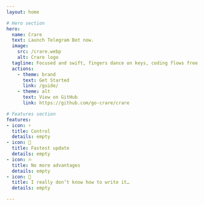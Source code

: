 ```yaml
---
layout: home

# Hero section
hero:
  name: Crare
  text: Launch Telegram Bot now.
  image:
    src: /crare.webp
    alt: Crare logo
  tagline: Focused and swift, fingers dance on keys, coding flows free.
  actions:
    - theme: brand
      text: Get Started
      link: /guide/ 
    - theme: alt
      text: View on GitHub
      link: https://github.com/go-crare/crare

# Features section
features:
- icon: ⚡️
  title: Control
  details: empty
- icon: 🎉
  title: Fastest update
  details: empty
- icon: 🔥
  title: No more advantages
  details: empty
- icon: 🎀
  title: I really don’t know how to write it…
  details: empty

---
```


<style>
:root {
  --vp-home-hero-name-color: transparent;
  --vp-home-hero-name-background: -webkit-linear-gradient(120deg, #bd34fe 30%, #41d1ff);

  --vp-home-hero-image-background-image: linear-gradient(-45deg, #bd34fe 50%, #47caff 50%);
  --vp-home-hero-image-filter: blur(40px);
}

@media (min-width: 640px) {
  :root {
    --vp-home-hero-image-filter: blur(56px);
  }
}

@media (min-width: 960px) {
  :root {
    --vp-home-hero-image-filter: blur(72px);
  }
}
</style>